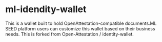 # ml-idendity-wallet
This is a wallet built to hold OpenAttestation-compatible documents.ML SEED platform users can customize this wallet based on their business needs. This is forked from Open-Attestation / identity-wallet.
